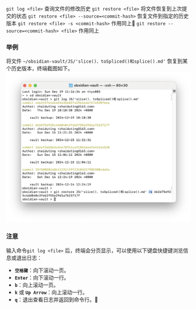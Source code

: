 `git log <file>` 查询文件的修改历史
`git restore <file>` 将文件恢复到上次提交的状态
`git restore <file> --source=<commit-hash>` 恢复文件到指定的历史版本
`git restore <file> -s <commit-hash>` 作用同上🌟
`git restore --source=<commit-hash> <file>` 作用同上

### 举例
将文件 `~/obsidian-vault/JS/'slice()、toSpliced()和splice().md'` 恢复到某个历史版本，终端截图如下。
![](/assets/git%20restore.png)
### 注意
输入命令`git log <file>` 后，终端会分页显示，可以使用以下键盘快捷键浏览信息或退出日志：

- **`空格键`**：向下滚动一页。
- **`Enter`**：向下滚动一行。
- **`b`**：向上滚动一页。
- **`k`** 或 **`Up Arrow`**：向上滚动一行。
- **`q`**：退出查看日志并返回到命令行。🌟

